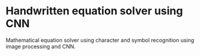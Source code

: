# Handwritten equation solver using CNN
Mathematical equation solver using character and symbol recognition using image processing and CNN. 
